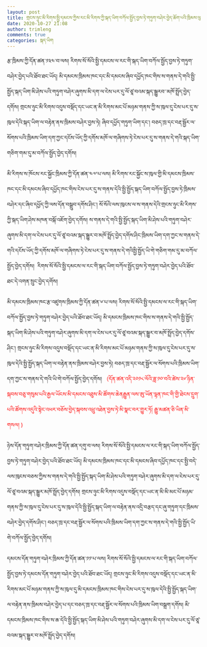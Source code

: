 ```yaml
---
layout: post
title: གྲངས་ཉུང་མི་རིགས་སྤྱི་དམངས་ཀྱིས་རང་མི་རིགས་ཀྱི་སྐད་ཡིག་བཀོལ་སྤྱོད་བྱས་ཏེ་གཏུག་བཤེར་བྱེད་ཆོག་པའི་ཁྲིམས་ལུགས་ཀྱི་གཞི་འཛིན་ས་ནི་ཅི་ཞིག་ཡིན་ཞེ་ན།
date: 2020-10-27 21:08
author: trimleng
comments: true
categories: སྐད་ཡིག
---
```

<span style="font-weight: 400;">རྩ་ཁྲིམས་ཀྱི་དོན་ཚན་༡༣༤་བ་ལས། རིགས་སོ་སོའི་སྤྱི་དམངས་ལ་རང་གི་སྐད་ཡིག་བཀོལ་སྤྱོད་བྱས་ཏེ་གཏུག་བཤེར་བྱེད་པའི་ཐོབ་ཐང་ཡོད། མི་དམངས་ཁྲིམས་ཁང་དང་མི་དམངས་ཞིབ་དཔྱོད་ཁང་གིས་ས་གནས་དེ་གའི་སྤྱི་སྤྱོད་སྐད་ཡིག་མི་ཤེས་པའི་གཏུག་བཤེར་ཞུགས་མི་དག་ལ་ངེས་པར་དུ་ལོ་ཙཱ་བའམ་སྐད་སྒྱུརབ་་མཁོ་སྤྲོད་བྱེད་དགོས། གྲངས་ཉུང་མི་རིགས་འདུས་བསྡོད་དང་ཡང་ན་མི་རིགས་མང་པོ་མཉམ་གནས་ཀྱི་ས་ཁུལ་དུ་ངེས་པར་དུ་ས་ཁུལ་དེའི་སྐད་ཡིག་ལ་བརྟེན་ནས་ཁྲིམས་བཤེར་བྱས་ཏེ། ཞིབ་དཔྱོད་གཏུག་ཡིག་དང་། བཅད་ཁྲ་དང་བརྡ་སྦྱོར་ལ་སོགས་པའི་ཁྲིམས་ཡིག་དག་ཀྱང་དངོས་ཡོད་ཀྱི་དགོས་མཁོ་ལ་གཞིགས་ཏེ་ངེས་པར་དུ་ས་གནས་དེ་གའི་སྐད་ཡིག་གཅིག་གམ་དུ་མ་བཀོལ་སྤྱོད་བྱེད་དགོས། </span>

<!--more-->

<span style="font-weight: 400;">མི་རིགས་ས་ཁོངས་རང་སྐྱོང་ཁྲིམས་ཀྱི་དོན་ཚན་༤༧་པ་ལས། མི་རིགས་རང་སྐྱོང་ས་ཁུལ་གྱི་མི་དམངས་ཁྲིམས་ཁང་དང་མི་དམངས་ཞིབ་དཔྱོད་ཁང་གིས་ངེས་པར་དུ་ས་གནས་དེའི་སྤྱི་སྤྱོད་སྐད་ཡིག་བཀོལ་སྤྱོད་བྱས་ཏེ་ཁྲིམས་བཤེར་དང་ཞིབ་དཔྱོད་ཀྱི་ལས་དོན་བསྒྲུབ་དགོས་ཤིང་། སོ་སོའི་ལས་ཁུངས་ལ་ས་གནས་དེའི་གྲངས་ཉུང་མི་རིགས་ཀྱི་སྐད་ཡིག་ཤེས་མཁན་བསྐོ་འཇོག་བྱེད་དགོས།</span> <span style="font-weight: 400;">ས་གནས་དེ་གའི་སྤྱི་སྤྱོད་སྐད་ཡིག་མི་ཤེས་པའི་གཏུག་བཤེར་ཞུགས་མི་དག་ལ་ངེས་པར་དུ་ལོ་ཙཱ་བའམ་སྐད་སྒྱུར་བ་མཁོ་སྤྲོད་བྱེད་དགོས་ཤིང་ཁྲིམས་ཡིག་དག་ཀྱང་ས་གནས་དེ་གའི་དངོས་ཡོད་ཀྱི་དགོས་མཁོ་ལ་གཞིགས་ཏེ་ངེས་པར་དུ་ས་གནས་དེ་གའིསྤྱི་སྤྱོད་ཡི་གེ་གཅིག་གམ་དུ་མ་བཀོལ་སྤྱོད་བྱེད་དགོས།  རིགས་སོ་སོའི་སྤྱི་དམངས་ལ་རང་གི་སྐད་ཡིག་བཀོལ་སྤྱོད་བྱས་ཏེ་གཏུག་བཤེར་བྱེད་པའི་ཐོབ་ཐང་དེ་འགན་སྲུང་བྱེད་དགོས། </span>

<span style="font-weight: 400;">མི་དམངས་ཁྲིམས་ཁང་རྩ་འཛུགས་ཁྲིམས་ཀྱི་དོན་ཚན་༦་པ་ལས།</span> <span style="font-weight: 400;">རིགས་སོ་སོའི་སྤྱི་དམངས་ལ་རང་གི་སྐད་ཡིག་བཀོལ་སྤྱོད་བྱས་ཏེ་གཏུག་བཤེར་བྱེད་པའི་ཐོབ་ཐང་ཡོད། མི་དམངས་ཁྲིམས་ཁང་གིས་ས་གནས་དེ་གའི་སྤྱི་སྤྱོད་སྐད་ཡིག་མི་ཤེས་པའི་གཏུག་བཤེར་ཞུགས་མི་དག་ལ་ངེས་པར་དུ་ལོ་ཙཱ་བའམ་སྐད་སྒྱུར་བ་མཁོ་སྤྲོད་བྱེད་དགོས་ཤིང་། གྲངས་ཉུང་མི་རིགས་འདུས་བསྡོད་དང་ཡང་ན་མི་རིགས་མང་པོ་མཉམ་གནས་ཀྱི་ས་ཁུལ་དུ་ངེས་པར་དུ་ས་ཁུལ་དེའི་སྤྱི་སྤྱོད་སྐད་ཡིག་ལ་བརྟེན་ནས་ཁྲིམས་བཤེར་བྱས་ཏེ། བཅད་ཁྲ་དང་བརྡ་སྦྱོར་ལ་སོགས་པའི་ཁྲིམས་ཡིག་དག་ཀྱང་ས་གནས་དེ་གའི་ཡི་གེ་བཀོལ་སྤྱོད་བྱེད་དགོས། <span style="color: #ff0000;">（དོན་ཚན་འདི་༢༠༡༨་ལོའི་ཟླ་༡༠་བའི་ཚེས་༢༦་ཉིན་སྐབས་བཅུ་གསུམ་པའི་རྒྱལ་ཡོངས་མི་དམངས་འཐུས་མི་ཚོགས་ཆེནརྒྱུན་ལས་ཨུ་ཡོན་ལྷན་ཁང་གི་གྱི་ཐེངས་དྲུག་པའི་ཚོགས་འདུའི་སྟེང་འཕར་བཅོས་བྱེད་སྐབས་འཕྲུ་འཐེན་བྱས་ཏེ་མི་སྣང་བར་གྱུར་ཏོ། རྒྱུ་མཚན་ཅི་ཡིན་མི་གསལ། )</span></span>

<span style="font-weight: 400;">ཉེས་དོན་གཏུག་བཤེར་ཁྲིམས་ཀྱི་དོན་ཚན་དགུ་བ་ལས། རིགས་སོ་སོའི་སྤྱི་དམངས་ལ་རང་གི་སྐད་ཡིག་བཀོལ་སྤྱོད་བྱས་ཏེ་གཏུག་བཤེར་བྱེད་པའི་ཐོབ་ཐང་ཡོད། མི་དམངས་ཁྲིམས་ཁང་དང་མི་དམངས་ཞིབ་དཔྱོད་ཁང་དང་སྤྱི་བདེ་ལས་ཁུངས་བཅས་ཀྱིས་ས་གནས་དེ་གའི་སྤྱི་སྤྱོད་སྐད་ཡིག་མི་ཤེས་པའི་གཏུག་བཤེར་ཞུགས་མི་དག་ལ་ངེས་པར་དུ་ལོ་ཙཱ་བའམ་སྐད་སྒྱུར་མཁོ་སྤྲོད་བྱེད་དགོས། གྲངས་ཉུང་མི་རིགས་འདུས་བསྡོད་དང་ཡང་ན་མི་མི་མང་པོ་མཉམ་གནས་ཀྱི་ས་ཁུལ་དུ་ངེས་པར་དུ་ས་ཁུལ་དེའི་སྤྱི་སྤྱོད་སྐད་ཡིག་ལ་བརྟེན་ནས་འདྲི་བརྩད་དང་ཞུ་གཏུག་དང་ཁྲིམས་བཤེར་བྱེད་དགོས་ཤིང་། བཅད་ཁྲ་དང་བརྡ་སྦྱོར་ལ་སོགས་པའི་ཁྲིམས་ཡིག་དག་ཀྱང་ས་གནས་དེ་གའི་སྤྱི་སྤྱོད་ཡི་གེ་བཀོལ་སྤྱོད་བྱེད་དགོས། </span>

<span style="font-weight: 400;">དམངས་དོན་གཏུག་བཤེར་ཁྲིམས་ཀྱི་དོན་ཚན་༡༡་པ་ལས། རིགས་སོ་སོའི་སྤྱི་དམངས་ལ་རང་གི་སྐད་ཡིག་བཀོལ་སྤྱོད་བྱས་ཏེ་དམངས་དོན་གཏུག་བཤེར་བྱེད་པའི་ཐོབ་ཐང་ཡོད། གྲངས་ཉུང་མི་རིགས་འདུས་བསྡོད་དང་ཡང་ན་མི་རིགས་མང་པོ་མཉམ་གནས་ཀྱི་ས་ཁུལ་དུ་མི་དམངས་ཁྲིམས་ཁང་གིས་ངེས་པར་དུ་ས་ཁུལ་དེའི་སྤྱི་སྤྱོད་སྐད་ཡིག་ལ་བརྟེན་ནས་ཁྲིམས་བཤེར་བྱེད་པ་དང་བཅད་ཁྲ་དང་བརྡ་སྦྱོར་ལ་སོགས་པའི་ཁྲིམས་ཡིག་བསྒྲག་དགོས། མི་དམངས་ཁྲིམས་ཁང་གིས་ས་ཆ་དེའི་སྤྱི་སྤྱོད་སྐད་ཡིག་མི་ཤེས་པའི་གཏུག་བཤེར་ཞུགས་མི་དག་ལ་ངེས་པར་དུ་ལོ་ཙཱ་བའམ་སྐད་སྒྱུར་བ་མཁོ་སྤྲོད་བྱེད་དགོས། </span>

